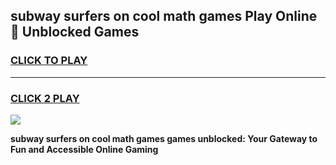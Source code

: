 
## subway surfers on cool math games Play Online 👋 Unblocked Games
<h3>
<a href="https://news.freeplayer.one?title=subway_surfers_on_cool_math_games&ref=17CMG">CLICK TO PLAY</a></h3>
<hr>

<h3>
<a href="https://news.freeplayer.one?title=subway_surfers_on_cool_math_games&ref=17CMG">CLICK 2 PLAY</a>
  
</h3>

<a href="https://news.freeplayer.one?title=subway_surfers_on_cool_math_games&ref=17CMG/"><img src="https://clearcache.store/games.png"></a>


**subway surfers on cool math games games unblocked: Your Gateway to Fun and Accessible Online Gaming**
